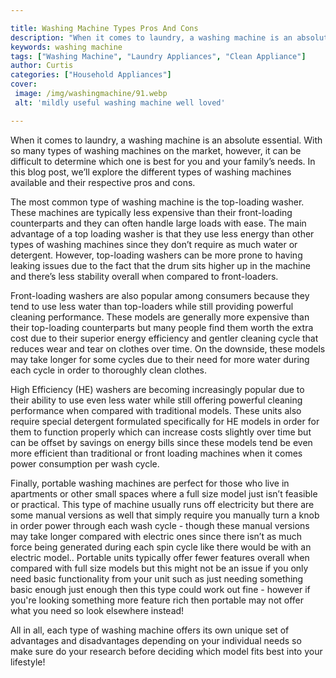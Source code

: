 ```yaml
---

title: Washing Machine Types Pros And Cons
description: "When it comes to laundry, a washing machine is an absolute essential. With so many types of washing machines on the market, howeve...you wont regret reading on"
keywords: washing machine
tags: ["Washing Machine", "Laundry Appliances", "Clean Appliance"]
author: Curtis
categories: ["Household Appliances"]
cover: 
 image: /img/washingmachine/91.webp
 alt: 'mildly useful washing machine well loved'

---
```


When it comes to laundry, a washing machine is an absolute essential. With so many types of washing machines on the market, however, it can be difficult to determine which one is best for you and your family’s needs. In this blog post, we’ll explore the different types of washing machines available and their respective pros and cons. 

The most common type of washing machine is the top-loading washer. These machines are typically less expensive than their front-loading counterparts and they can often handle large loads with ease. The main advantage of a top loading washer is that they use less energy than other types of washing machines since they don’t require as much water or detergent. However, top-loading washers can be more prone to having leaking issues due to the fact that the drum sits higher up in the machine and there’s less stability overall when compared to front-loaders. 

Front-loading washers are also popular among consumers because they tend to use less water than top-loaders while still providing powerful cleaning performance. These models are generally more expensive than their top-loading counterparts but many people find them worth the extra cost due to their superior energy efficiency and gentler cleaning cycle that reduces wear and tear on clothes over time. On the downside, these models may take longer for some cycles due to their need for more water during each cycle in order to thoroughly clean clothes. 

High Efficiency (HE) washers are becoming increasingly popular due to their ability to use even less water while still offering powerful cleaning performance when compared with traditional models. These units also require special detergent formulated specifically for HE models in order for them to function properly which can increase costs slightly over time but can be offset by savings on energy bills since these models tend be even more efficient than traditional or front loading machines when it comes power consumption per wash cycle. 

Finally, portable washing machines are perfect for those who live in apartments or other small spaces where a full size model just isn’t feasible or practical. This type of machine usually runs off electricity but there are some manual versions as well that simply require you manually turn a knob in order power through each wash cycle - though these manual versions may take longer compared with electric ones since there isn’t as much force being generated during each spin cycle like there would be with an electric model.. Portable units typically offer fewer features overall when compared with full size models but this might not be an issue if you only need basic functionality from your unit such as just needing something basic enough just enough then this type could work out fine - however if you're looking something more feature rich then portable may not offer what you need so look elsewhere instead! 

 
All in all, each type of washing machine offers its own unique set of advantages and disadvantages depending on your individual needs so make sure do your research before deciding which model fits best into your lifestyle!
